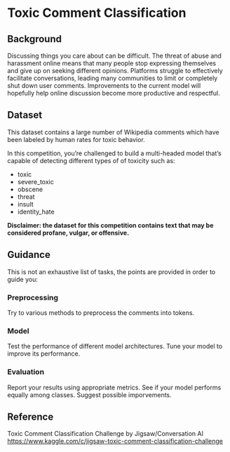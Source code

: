 # Toxic Comment Classification

## Background

Discussing things you care about can be difficult. The threat of abuse and harassment online means that many people stop expressing themselves and give up on seeking different opinions. Platforms struggle to effectively facilitate conversations, leading many communities to limit or completely shut down user comments. Improvements to the current model will hopefully help online discussion become more productive and respectful.

## Dataset

This dataset contains a large number of Wikipedia comments which have been labeled by human rates for toxic behavior. 

In this competition, you’re challenged to build a multi-headed model that’s capable of detecting different types of of toxicity such as:
- toxic
- severe_toxic
- obscene
- threat
- insult
- identity_hate

**Disclaimer: the dataset for this competition contains text that may be considered profane, vulgar, or offensive.**

## Guidance

This is not an exhaustive list of tasks, the points are provided in order to guide you:

### Preprocessing

Try to various methods to preprocess the comments into tokens.

### Model

Test the performance of different model architectures. Tune your model to improve its performance.

### Evaluation

Report your results using appropriate metrics. See if your model performs equally among classes. Suggest possible imporvements.

## Reference
Toxic Comment Classification Challenge by Jigsaw/Conversation AI
https://www.kaggle.com/c/jigsaw-toxic-comment-classification-challenge